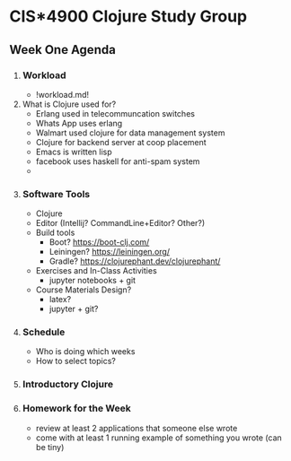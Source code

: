 # CIS*4900 Clojure Study Group

## Week One Agenda

1. ### Workload
	- !workload.md!
1. What is Clojure used for?
    - Erlang used in telecommuncation switches
    - Whats App uses erlang
    - Walmart used clojure for data management system
    - Clojure for backend server at coop placement
    - Emacs is written lisp 
    - facebook uses haskell for anti-spam system
    - 
1. ### Software Tools
	- Clojure
	- Editor (Intellij? CommandLine+Editor? Other?)
	- Build tools
		- Boot? https://boot-clj.com/
		- Leiningen? https://leiningen.org/
		- Gradle? https://clojurephant.dev/clojurephant/
	- Exercises and In-Class Activities
		- jupyter notebooks + git
	- Course Materials Design?
		- latex?
		- jupyter + git?
1. ### Schedule
	- Who is doing which weeks
	- How to select topics?
1. ### Introductory Clojure
1. ### Homework for the Week
	- review at least 2 applications that someone else wrote
	- come with at least 1 running example of something you wrote (can be tiny)

